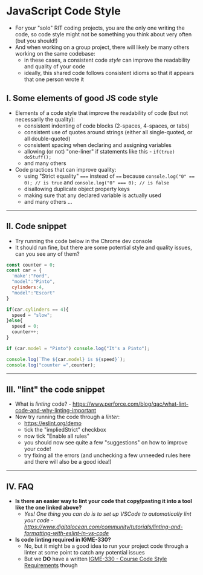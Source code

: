 # JavaScript Code Style

- For your "solo" RIT coding projects, you are the only one writing the code, so code style might not be something you think about very often (but you should!)
- And when working on a group project, there will likely be many others working on the same codebase:
  - in these cases, a consistent code *style* can improve the readability and quality of your code
  - ideally, this shared code follows consistent idioms so that it appears that one person wrote it

## I. Some elements of good JS code style
- Elements of a code style that improve the readability of code (but not necessarily the quality):
  - consistent indenting of code blocks (2-spaces, 4-spaces, or tabs)
  - consistent use of quotes around strings (either all single-quoted, or all double-quoted)
  - consistent spacing when declaring and assigning variables
  - allowing (or not) "one-liner" if statements like this - `if(true) doStuff();`
  - and many others
- Code practices that can improve quality:
  - using "Strict equality" `===` instead of `==` because `console.log("0" == 0); // is true` and `console.log("0" === 0); // is false`
  - disallowing duplicate object property keys
  - making sure that any declared variable is actually used
  - and many others ...

<hr>

## II. Code snippet
- Try running the code below in the Chrome dev console
- It should run fine, but there are some potential style and quality issues, can you see any of them?

```js
const counter = 0;
const car = {
  'make':"Ford",
  "model":"Pinto",
  cylinders:4,
  "model":"Escort"
}

if(car.cylinders == 4){
  speed = "slow";
}else{
  speed = 0;
  counter++;
}

if (car.model = "Pinto") console.log("It's a Pinto");

console.log(`The ${car.model} is ${speed}`);
console.log("counter =",counter);
```

<hr>

## III. "lint" the code snippet
- What is *linting* code? - https://www.perforce.com/blog/qac/what-lint-code-and-why-linting-important
- Now try running the code through a *linter*:
  - https://eslint.org/demo
  - tick the "impliedStrict" checkbox
  - now tick "Enable all rules"
  - you should now see quite a few "suggestions" on how to improve your code!
  - try fixing all the errors (and unchecking a few unneeded rules here and there will also be a good idea!)

<hr>

## IV. FAQ

- **Is there an easier way to lint your code that copy/pasting it into a tool like the one linked above?**
  - *Yes! One thing you can do is to set up VSCode to automatically lint your code - https://www.digitalocean.com/community/tutorials/linting-and-formatting-with-eslint-in-vs-code*
- **Is code linting required in IGME-330?**
  - No, but it might be a good idea to run your project code through a linter at some point to catch any potential issues
  - But we **DO** have a written [IGME-330 - Course Code Style Requirements](code-style-required-330.md) though
  
